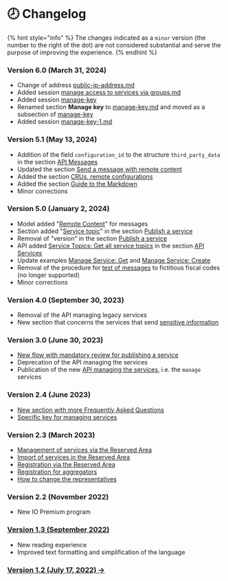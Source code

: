 # 🕗 Changelog

{% hint style="info" %} The changes indicated as a `minor` version (the number to the right of the dot) are not considered substantial and serve the purpose of improving the experience. {% endhint %}

### Version 6.0 (March 31, 2024)

* Change of address [public-ip-address.md](api-and-specifications/public-ip-address.md "mention")
* Added session [manage access to services via groups.md](function/publish-a-service/manage-access-to-services-via-groups.md "mention")
* Added session [manage-key](function/publish-a-service/manage-key/ "mention")
* Renamed section **Manage key** to [manage-key.md](function/publish-a-service/manage-key/manage-key.md "mention") and moved as a subsection of [manage-key](function/publish-a-service/manage-key/ "mention")
* Added session [manage-key-1.md](function/publish-a-service/manage-key/manage-key-1.md "mention")

### Version 5.1 (May 13, 2024)

* Addition of the field `configuration_id` to the structure `third_party_data` in the section [API Messages](api-and-specifications/message-api/)
* Updated the section [Send a message with remote content](function/send-a-message/send-a-message-a-contenuto-remoto.md)
* Added the section [CRUs, remote configurations](api-and-specifications/message-api/cru-remote-configurations.md)
* Added the section [Guide to the Markdown](useful-resources/guide-to-markdown.md)
* Minor corrections

### Version 5.0 (January 2, 2024)

* Model added "[Remote Content](function/send-a-message/send-a-message-a-contenuto-remoto.md)" for messages
* Section added "[Service topic](function/publish-a-service/service-topic.md)" in the section [Publish a service](function/publish-a-service/)
* Removal of "version" in the section [Publish a service](function/publish-a-service/)
* API added [Service Topics: Get all service topics](api-and-specifications/service-api/service-topics-get-all-service-topics.md) in the section [API Services](api-and-specifications/service-api/)
* Update examples [Manage Service: Get](api-and-specifications/service-api/manage-service-get.md) and [Manage Service: Create](api-and-specifications/service-api/manage-service-create.md)
* Removal of the procedure for [test of messages](function/send-a-message/test-messages.md) to fictitious fiscal codes (no longer supported)
* Minor corrections

### Version 4.0 (September 30, 2023)

* Removal of the API managing legacy services
* New section that concerns the services that send [sensitive information](function/publish-a-service/sensitive-information.md)

### Version 3.0 (June 30, 2023)

* [New flow with mandatory review for publishing a service](function/publish-a-service/)
* Deprecation of the API managing the services
* Publication of the new [API managing the services](api-and-specifications/service-api/), i.e. the `manage` services

### Version 2.4 (June 2023)

* [New section with more Frequently Asked Questions](https://docs.pagopa.it/kb-enti)
* [Specific key for managing services](function/publish-a-service/create-a-service.md#tramite-api)

### Version 2.3 (March 2023)

* [Management of services via the Reserved Area](function/publish-a-service/create-a-service.md#tramite-area-riservata)
* [Import of services in the Reserved Area](function/publish-a-service/import-services-in-reserved-area.md)
* [Registration via the Reserved Area](initial-setup/registration-via-reserved-area.md)
* [Registration for aggregators](initial-setup/)
* [How to change the representatives](https://docs.pagopa.it/kb-enti-adesione/domande-frequenti/domande-e-risposte-sulladesione-a-io#come-posso-variare-referente-e-o-delegati-del-mio-ente)

### Version 2.2 (November 2022)

* New IO Premium program

### [Version 1.3 (September 2022)](https://docs.pagopa.it/io-guida-tecnica-1.3/)

* New reading experience
* Improved text formatting and simplification of the language

### [Version 1.2 (July 17, 2022) ->](https://io.italia.it/assets/download/it/onboarding/220725_guida_tecnica_all_integrazione_dei_servizi_in_app_io-v_1.2.pdf)